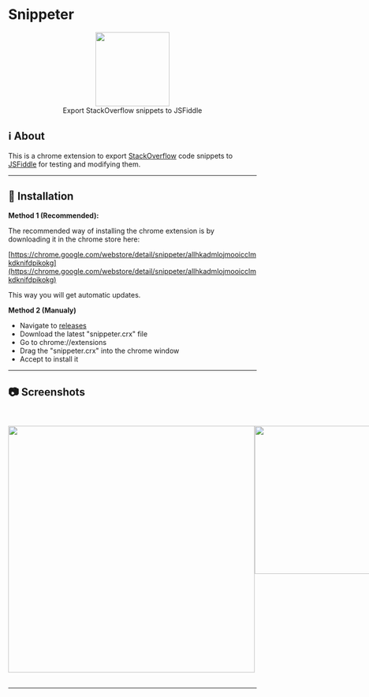 # Snippeter

<p align="center">
<img height="150" width="auto" src="https://raw.githubusercontent.com/NLDev/Snippeter/master/icon/icon-big.png" /><br>
Export StackOverflow snippets to JSFiddle
</p>

## :information_source: About

This is a chrome extension to export [StackOverflow](https://stackoverflow.com) code snippets to [JSFiddle](https://jsfiddle.net) for testing and modifying them.

<hr>

## :wrench: Installation

**Method 1 (Recommended):**

The recommended way of installing the chrome extension is by downloading it in the chrome store here:

[https://chrome.google.com/webstore/detail/snippeter/allhkadmlojmooicclmkdknifdpikokg](https://chrome.google.com/webstore/detail/snippeter/allhkadmlojmooicclmkdknifdpikokg)

This way you will get automatic updates.

**Method 2 (Manualy)**

* Navigate to [releases](https://github.com/NLDev/Snippeter/releases)
* Download the latest "snippeter.crx" file
* Go to chrome://extensions
* Drag the "snippeter.crx" into the chrome window
* Accept to install it 

<hr>

## :camera: Screenshots

<p align="center">
<br>
<div style="display:flex;">
<img height="500" width="auto" src="https://raw.githubusercontent.com/NLDev/Snippeter/master/.src/scr1.png" />
<img height="300" width="auto" src="https://raw.githubusercontent.com/NLDev/Snippeter/master/.src/scr2.png" />
</div>
<br>
</p>

<hr>